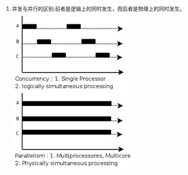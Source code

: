 1. 并发与并行的区别:前者是逻辑上的同时发生，而后者是物理上的同时发生。
![image](https://raw.githubusercontent.com/lwwjxz/Blogs/master/image/1.jpeg)  
